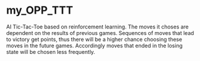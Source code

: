 # my_OPP_TTT
AI Tic-Tac-Toe based on reinforcement learning. The moves it choses are dependent on the results of previous games.
Sequences of moves that lead to victory get points, thus there will be a higher chance choosing these moves in the future games.
Accordingly moves that ended in the losing state will be chosen less frequently.
